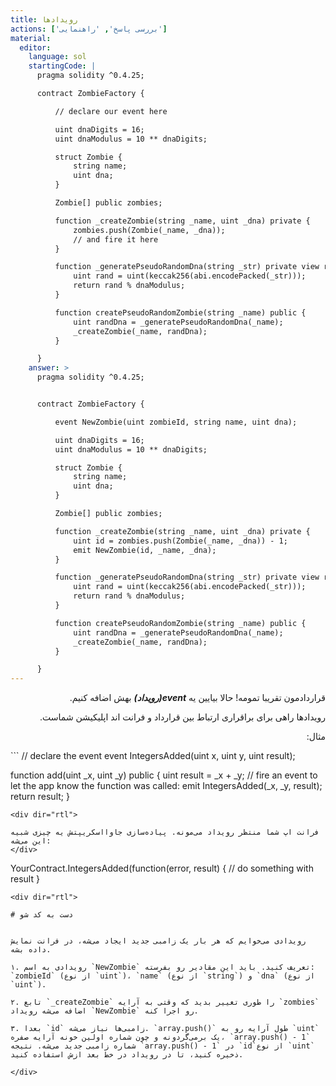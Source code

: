 ```yaml
---
title: رویدادها
actions: ['بررسی پاسخ', 'راهنمایی']
material:
  editor:
    language: sol
    startingCode: |
      pragma solidity ^0.4.25;

      contract ZombieFactory {

          // declare our event here

          uint dnaDigits = 16;
          uint dnaModulus = 10 ** dnaDigits;

          struct Zombie {
              string name;
              uint dna;
          }

          Zombie[] public zombies;

          function _createZombie(string _name, uint _dna) private {
              zombies.push(Zombie(_name, _dna));
              // and fire it here
          } 

          function _generatePseudoRandomDna(string _str) private view returns (uint) {
              uint rand = uint(keccak256(abi.encodePacked(_str)));
              return rand % dnaModulus;
          }

          function createPseudoRandomZombie(string _name) public {
              uint randDna = _generatePseudoRandomDna(_name);
              _createZombie(_name, randDna);
          }

      }
    answer: >
      pragma solidity ^0.4.25;


      contract ZombieFactory {

          event NewZombie(uint zombieId, string name, uint dna);

          uint dnaDigits = 16;
          uint dnaModulus = 10 ** dnaDigits;

          struct Zombie {
              string name;
              uint dna;
          }

          Zombie[] public zombies;

          function _createZombie(string _name, uint _dna) private {
              uint id = zombies.push(Zombie(_name, _dna)) - 1;
              emit NewZombie(id, _name, _dna);
          } 

          function _generatePseudoRandomDna(string _str) private view returns (uint) {
              uint rand = uint(keccak256(abi.encodePacked(_str)));
              return rand % dnaModulus;
          }

          function createPseudoRandomZombie(string _name) public {
              uint randDna = _generatePseudoRandomDna(_name);
              _createZombie(_name, randDna);
          }

      }
---
```

<div dir="rtl">
  
قراردادمون تقریبا تمومه! حالا بیایین یه **_event(رویداد)_** بهش اضافه کنیم.

رویدادها راهی برای براقراری ارتباط بین قرارداد و فرانت اند اپلیکیشن شماست.

مثال:
</div>
```
// declare the event
event IntegersAdded(uint x, uint y, uint result);

function add(uint _x, uint _y) public {
  uint result = _x + _y;
  // fire an event to let the app know the function was called:
  emit IntegersAdded(_x, _y, result);
  return result;
}
```
<div dir="rtl">
  
فرانت اپ شما منتظر رویداد می‌مونه. پیاده‌سازی جاوااسکریپتش یه چیزی شبیه این می‌شه:
</div>
```
YourContract.IntegersAdded(function(error, result) { 
  // do something with result
}
```
<div dir="rtl">
  
# دست به کد شو


رویدادی می‌خوایم که هر بار یک زامبی جدید ایجاد می‌شه، در فرانت نمایش داده بشه.

۱. رویدادی به اسم `NewZombie` تعریف کنید. باید این مقادیر رو بفرسته: `zombieId` (از نوع `uint`)، `name` (از نوع `string`) و `dna` (از نوع `uint`).

۲. تابع `_createZombie` را طوری تغییر بدید که وقتی به آرایه `zombies` اضافه می‌شه رویداد `NewZombie` رو اجرا کنه.

۳. بعدا `id` زامبی‌ها نیاز می‌شه. `array.push()` طول آرایه رو به `uint` یک برمی‌گردونه و چون شماره اولین خونه آرایه صفره، `array.push() - 1` شماره زامبی جدید می‌شه. نتیجه `array.push() - 1` در `id`از نوع `uint` ذخیره کنید، تا در رویداد در خط بعد ازش استفاده کنید.

</div>
